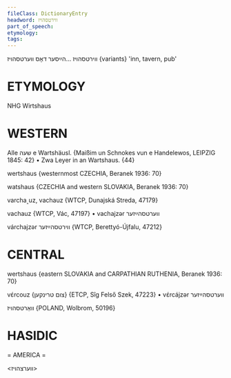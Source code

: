 ```yaml
---
fileClass: DictionaryEntry
headword: ווירטסהויז
part_of_speech: 
etymology: 
tags: 
---
```

ווירטסהויז
...הײַסער
דאָס
ווערטסהויז {variants}
'inn, tavern, pub'

ETYMOLOGY
===========
NHG Wirtshaus

WESTERN
========

Alle שעה e Wartshäusl.
{Maißim un Schnokes vun e Handelewos, LEIPZIG 1845: 42}
	•	Zwa Leyer in an Wartshaus. {44}

wertshaus {westernmost CZECHIA, Beranek 1936: 70}

watshaus {CZECHIA and western SLOVAKIA, Beranek 1936: 70}

varcha˰uz, vachauz {WTCP, Dunajská Streda, 47179}

vachauz {WTCP, Vác, 47197}
	•	vachajzər ווערטסהײַזער

várchajzər ווירטסהײַזער {WTCP, Berettyó-Újfalu, 47212}

CENTRAL
========

wertshaus {eastern SLOVAKIA and CARPATHIAN RUTHENIA, Beranek 1936: 70}

vɛ́rcouz {צום טרינקען} {ETCP, Sîg Felső Szek, 47223}
	•	vɛ́rcájzər ווערטסהײַזער

וואַרטסהויז {POLAND, Wolbrom, 50196}

HASIDIC
=======
= AMERICA = 

<ווערצהויז>